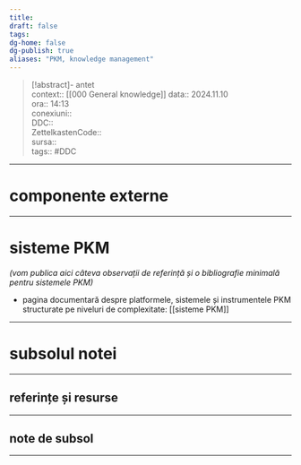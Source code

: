 ```yaml
---
title: 
draft: false
tags: 
dg-home: false
dg-publish: true
aliases: "PKM, knowledge management"
---
```

> [!abstract]- antet  
> context:: [[000 General knowledge]] 
> data:: 2024.11.10  
> ora:: 14:13  
> conexiuni::  
> DDC::  
> ZettelkastenCode::  
> sursa::  
> tags:: #DDC    


---

# componente externe  

---

# sisteme PKM  

*(vom publica aici câteva observații de referință și o bibliografie minimală pentru sistemele PKM)*

- pagina documentară despre platformele, sistemele și instrumentele PKM structurate pe niveluri de complexitate: [[sisteme PKM]]


---
# subsolul notei
---
## referințe și resurse


---
## note de subsol
---


